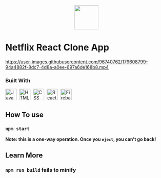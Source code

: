 <div align="center">
  <img src="https://openmoji.org/data/color/svg/1F4D1.svg" height="75px"/>
</div>

# Netflix React Clone App

 

https://user-images.githubusercontent.com/96740762/179608799-94a4882f-8dc7-4d8a-a0ee-697a6de168b8.mp4




### Built With
<div>
  <img src="https://cdn.jsdelivr.net/gh/devicons/devicon/icons/javascript/javascript-original.svg" title="JavaScript" alt="JavaScript" width="35" height="35"/>&nbsp;
  <img src="https://cdn.jsdelivr.net/gh/devicons/devicon/icons/html5/html5-original.svg" title="HTML5" alt="HTML" width="35" height="35"/>&nbsp;
  <img src="https://cdn.jsdelivr.net/gh/devicons/devicon/icons/css3/css3-original.svg"  title="CSS3" alt="CSS" width="35" height="35"/>&nbsp;
  <img src="https://cdn.jsdelivr.net/gh/devicons/devicon/icons/react/react-original.svg" title="React" alt="React" width="35" height="35"/>&nbsp;
  <img src="https://cdn.jsdelivr.net/gh/devicons/devicon/icons/firebase/firebase-plain.svg" title="Firebase" alt="Firebase" width="35" height="35"/>&nbsp;
</div>


## How To use


### `npm start`


**Note: this is a one-way operation. Once you `eject`, you can't go back!**


## Learn More



### `npm run build` fails to minify

